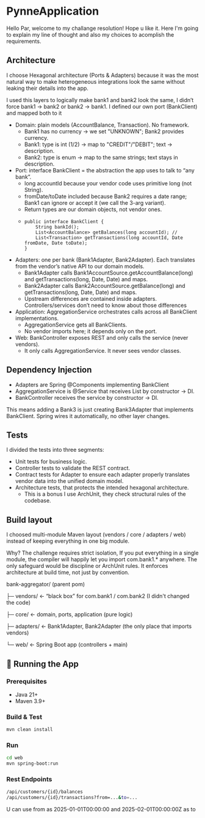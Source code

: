# PynneApplication

Hello Par, welcome to my challange resolution! Hope u like it.
Here I'm going to explain my line of thought and also my choices to acomplish the requirements.

## Architecture

I choose Hexagonal architecture (Ports & Adapters) because it was the most natural way to make heterogeneous integrations look the same without leaking their details into the app.

I used this layers to logically make bank1 and bank2 look the same, I didn’t force bank1 → bank2 or bank2 → bank1.
I defined our own port (BankClient) and mapped both to it

* Domain: plain models (AccountBalance, Transaction). No framework.
  - Bank1 has no currency → we set "UNKNOWN"; Bank2 provides currency.
  - Bank1: type is int (1/2) → map to "CREDIT"/"DEBIT"; text → description.
  - Bank2: type is enum → map to the same strings; text stays in description.
* Port: interface BankClient = the abstraction the app uses to talk to “any bank”.
  - long accountId because your vendor code uses primitive long (not String).
  - fromDate/toDate included because Bank2 requires a date range; Bank1 can ignore or accept it (we call the 3-arg variant).
  - Return types are our domain objects, not vendor ones.
  - ```
    public interface BankClient {
        String bankId();
        List<AccountBalance> getBalances(long accountId); // 
        List<Transaction> getTransactions(long accountId, Date     fromDate, Date toDate);
    }
* Adapters: one per bank (Bank1Adapter, Bank2Adapter). Each translates from the vendor’s native API to our domain models.
    - Bank1Adapter calls Bank1AccountSource.getAccountBalance(long) and getTransactions(long, Date, Date) and maps.
    - Bank2Adapter calls Bank2AccountSource.getBalance(long) and getTransactions(long, Date, Date) and maps.
    - Upstream differences are contained inside adapters.
Controllers/services don’t need to know about those differences
* Application: AggregationService orchestrates calls across all BankClient implementations.
    - AggregationService gets all BankClients.
    - No vendor imports here; it depends only on the port.
* Web: BankController exposes REST and only calls the service (never vendors).
    - It only calls AggregationService. It never sees vendor classes.


## Dependency Injection
* Adapters are Spring @Components implementing BankClient
* AggregationService is @Service that receives List<BankClient> by constructor → DI.
* BankController receives the service by constructor → DI.

This means adding a Bank3 is just creating Bank3Adapter that implements BankClient. Spring wires it automatically, no other layer changes.

## Tests

I divided the tests into three segments:

* Unit tests for business logic.
* Controller tests to validate the REST contract.
* Contract tests for Adapter to ensure each adapter properly translates vendor data into the unified domain model.
* Architecture tests, that protects the intended hexagonal architecture.
  - This is a bonus I use ArchUnit, they check structural rules of the codebase.

## Build layout

I choosed multi-module Maven layout (vendors / core / adapters / web) instead of keeping everything in one big module.

Why? The challenge requires strict isolation, If you put everything in a single module, the compiler will happily let you import com.bank1.* anywhere. The only safeguard would be discipline or ArchUnit rules. 
It enforces architecture at build time, not just by convention.

bank-aggregator/ (parent pom)

├─ vendors/   ← “black box” for com.bank1 / com.bank2 (I didn't changed the code)

├─ core/      ← domain, ports, application (pure logic)

├─ adapters/  ← Bank1Adapter, Bank2Adapter (the only place that imports vendors)

└─ web/       ← Spring Boot app (controllers + main)


## 🚀 Running the App

### Prerequisites
- Java 21+
- Maven 3.9+

### Build & Test
```bash
mvn clean install
```

### Run
```bash
cd web
mvn spring-boot:run
```

### Rest Endpoints
```bash
/api/customers/{id}/balances
/api/customers/{id}/transactions?from=...&to=...
```
U can use from as 2025-01-01T00:00:00 and 2025-02-01T00:00:00Z as to